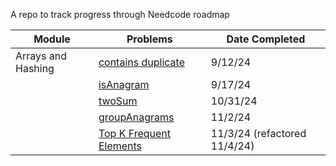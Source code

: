 A repo to track progress through Needcode roadmap

| Module             | Problems                                                                                      | Date Completed               |
| ------------------ | --------------------------------------------------------------------------------------------- | ---------------------------- |
| Arrays and Hashing | [contains duplicate](https://leetcode.com/problems/contains-duplicate/description/)           | 9/12/24                      |
|                    | [isAnagram](https://leetcode.com/problems/valid-anagram/description/)                         | 9/17/24                      |
|                    | [twoSum](https://leetcode.com/problems/two-sum/description/)                                  | 10/31/24                     |
|                    | [groupAnagrams](https://leetcode.com/problems/group-anagrams/description/)                    | 11/2/24                      |
|                    | [Top K Frequent Elements](https://leetcode.com/problems/top-k-frequent-elements/description/) | 11/3/24 (refactored 11/4/24) |
